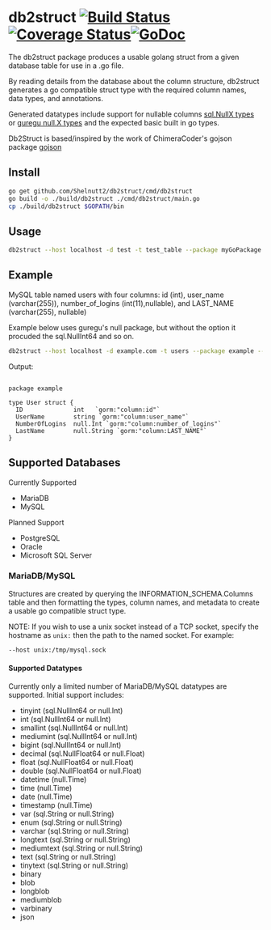 # db2struct [![Build Status](https://travis-ci.org/Shelnutt2/db2struct.svg?branch=master)](https://travis-ci.org/Shelnutt2/db2struct) [![Coverage Status](https://coveralls.io/repos/github/Shelnutt2/db2struct/badge.svg?branch=1-add-coveralls-support)](https://coveralls.io/github/Shelnutt2/db2struct?branch=1-add-coveralls-support)[![GoDoc](https://godoc.org/github.com/Shelnutt2/db2struct?status.svg)](https://godoc.org/github.com/Shelnutt2/db2struct)

The db2struct package produces a usable golang struct from a given database table for use in a .go file.

By reading details from the database about the column structure, db2struct generates a go compatible struct type
with the required column names, data types, and annotations.

Generated datatypes include support for nullable columns [sql.NullX types](https://golang.org/pkg/database/sql/#NullBool) or [guregu null.X types](https://github.com/guregu/null)
and the expected basic built in go types.

Db2Struct is based/inspired by the work of ChimeraCoder's gojson package
[gojson](https://github.com/ChimeraCoder/gojson)



## Install
```BASH
go get github.com/Shelnutt2/db2struct/cmd/db2struct
go build -o ./build/db2struct ./cmd/db2struct/main.go
cp ./build/db2struct $GOPATH/bin
```

## Usage

```BASH
db2struct --host localhost -d test -t test_table --package myGoPackage --struct testTable -p --user testUser
```

## Example

MySQL table named users with four columns: id (int), user_name (varchar(255)), number_of_logins (int(11),nullable), and LAST_NAME (varchar(255), nullable)  

Example below uses guregu's null package, but without the option it procuded the sql.NullInt64 and so on.
```BASH
db2struct --host localhost -d example.com -t users --package example --struct user -p --user exampleUser --guregu --gorm
```

Output:
```GOLANG

package example

type User struct {
  ID              int   `gorm:"column:id"`
  UserName        string `gorm:"column:user_name"`
  NumberOfLogins  null.Int `gorm:"column:number_of_logins"`
  LastName        null.String `gorm:"column:LAST_NAME"`
}
```

## Supported Databases

Currently Supported
-   MariaDB
-   MySQL

Planned Support
-   PostgreSQL
-   Oracle
-   Microsoft SQL Server

### MariaDB/MySQL

Structures are created by querying the INFORMATION_SCHEMA.Columns table and then formatting the types, column names,
and metadata to create a usable go compatible struct type.

NOTE: If you wish to use a unix socket instead of a TCP socket,
specify the hostname as `unix:` then the path to the named socket.
For example:

```BASH
--host unix:/tmp/mysql.sock
```

#### Supported Datatypes

Currently only a limited number of MariaDB/MySQL datatypes are supported. Initial support includes:
-   tinyint (sql.NullInt64 or null.Int)
-   int      (sql.NullInt64 or null.Int)
-   smallint      (sql.NullInt64 or null.Int)
-   mediumint      (sql.NullInt64 or null.Int)
-   bigint (sql.NullInt64 or null.Int)
-   decimal (sql.NullFloat64 or null.Float)
-   float (sql.NullFloat64 or null.Float)
-   double (sql.NullFloat64 or null.Float)
-   datetime (null.Time)
-   time  (null.Time)
-   date (null.Time)
-   timestamp (null.Time)
-   var (sql.String or null.String)
-   enum (sql.String or null.String)
-   varchar (sql.String or null.String)
-   longtext (sql.String or null.String)
-   mediumtext (sql.String or null.String)
-   text (sql.String or null.String)
-   tinytext (sql.String or null.String)
-   binary
-   blob
-   longblob
-   mediumblob
-   varbinary
-   json
